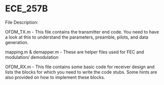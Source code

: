 # ECE_257B

File Description:

OFDM_TX.m - This file contains the transmitter end code. You need to have a look at this to understand the parameters, preamble, pilots, and data generation.

mapping.m & demapper.m - These are helper files used for FEC and modulation/ demodulation

OFDM_RX.m - This file contains some basic code for receiver design and lists the blocks for which you need to write the code stubs. Some hints are also provided on how to implement these blocks.
